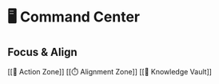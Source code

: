 # 🖥️ Command Center

## Focus & Align

[[🚀 Action Zone]]
[[⏱️ Alignment Zone]]
[[🔮 Knowledge Vault]]
